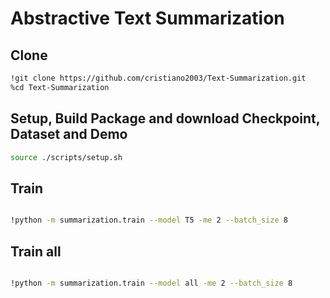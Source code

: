 # Abstractive Text Summarization



## Clone

```bash
!git clone https://github.com/cristiano2003/Text-Summarization.git
%cd Text-Summarization
```

## Setup, Build Package and download Checkpoint, Dataset and Demo

```bash
source ./scripts/setup.sh
```

## Train

```bash

!python -m summarization.train --model T5 -me 2 --batch_size 8  

```

## Train all

```bash

!python -m summarization.train --model all -me 2 --batch_size 8 

```




                       